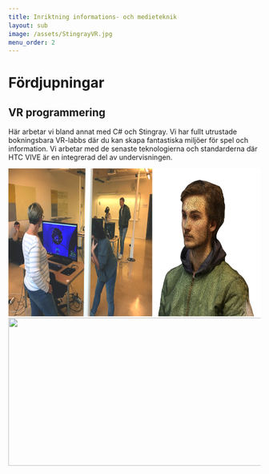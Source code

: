```yaml
---
title: Inriktning informations- och medieteknik
layout: sub
image: /assets/StingrayVR.jpg
menu_order: 2
---
```


# Fördjupningar

## VR programmering

Här arbetar vi bland annat med C# och Stingray. Vi har
fullt utrustade bokningsbara VR-labbs där du kan skapa
fantastiska miljöer för spel och information. Vi arbetar
med de senaste teknologierna och standarderna där HTC
VIVE är en integrerad del av undervisningen.

<html>
<body>

<img src="/assets/VRcollage.jpg" alt="Liksidig Triangel" width="700" height="295">

</body>
</html>
<img id="thumbnailImage" src="/VRcollage.jpg" alt="" width="700" height="295"> 

